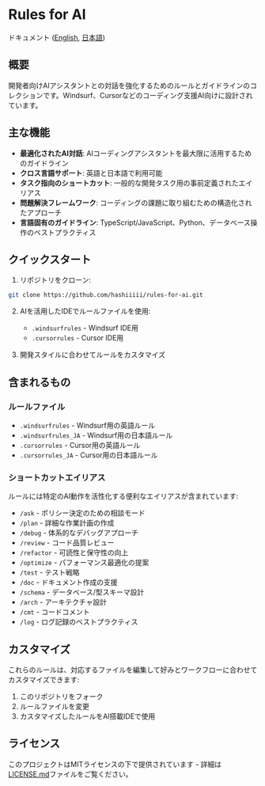 # Rules for AI

ドキュメント ([English](https://github.com/hashiiiii/rules-for-ai/blob/main/README.md), [日本語](https://github.com/hashiiiii/rules-for-ai/blob/main/README_JA.md))

## 概要

開発者向けAIアシスタントとの対話を強化するためのルールとガイドラインのコレクションです。Windsurf、Cursorなどのコーディング支援AI向けに設計されています。

## 主な機能

- **最適化されたAI対話**: AIコーディングアシスタントを最大限に活用するためのガイドライン
- **クロス言語サポート**: 英語と日本語で利用可能
- **タスク指向のショートカット**: 一般的な開発タスク用の事前定義されたエイリアス
- **問題解決フレームワーク**: コーディングの課題に取り組むための構造化されたアプローチ
- **言語固有のガイドライン**: TypeScript/JavaScript、Python、データベース操作のベストプラクティス

## クイックスタート

1. リポジトリをクローン:
```bash
git clone https://github.com/hashiiiii/rules-for-ai.git
```

2. AIを活用したIDEでルールファイルを使用:
   - `.windsurfrules` - Windsurf IDE用
   - `.cursorrules` - Cursor IDE用
   
3. 開発スタイルに合わせてルールをカスタマイズ

## 含まれるもの

### ルールファイル
- `.windsurfrules` - Windsurf用の英語ルール
- `.windsurfrules_JA` - Windsurf用の日本語ルール
- `.cursorrules` - Cursor用の英語ルール
- `.cursorrules_JA` - Cursor用の日本語ルール

### ショートカットエイリアス

ルールには特定のAI動作を活性化する便利なエイリアスが含まれています:

- `/ask` - ポリシー決定のための相談モード
- `/plan` - 詳細な作業計画の作成
- `/debug` - 体系的なデバッグアプローチ
- `/review` - コード品質レビュー
- `/refactor` - 可読性と保守性の向上
- `/optimize` - パフォーマンス最適化の提案
- `/test` - テスト戦略
- `/doc` - ドキュメント作成の支援
- `/schema` - データベース/型スキーマ設計
- `/arch` - アーキテクチャ設計
- `/cmt` - コードコメント
- `/log` - ログ記録のベストプラクティス

## カスタマイズ

これらのルールは、対応するファイルを編集して好みとワークフローに合わせてカスタマイズできます:

1. このリポジトリをフォーク
2. ルールファイルを変更
3. カスタマイズしたルールをAI搭載IDEで使用

## ライセンス

このプロジェクトはMITライセンスの下で提供されています - 詳細は[LICENSE.md](LICENSE.md)ファイルをご覧ください。
